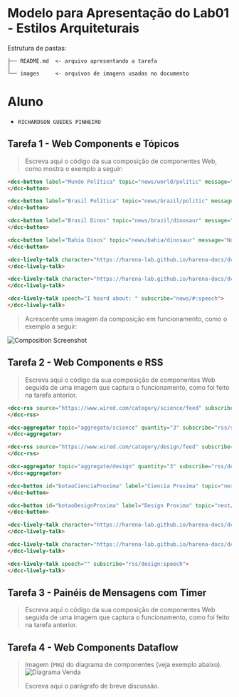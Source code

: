 # Modelo para Apresentação do Lab01 - Estilos Arquiteturais

Estrutura de pastas:

~~~
├── README.md  <- arquivo apresentando a tarefa
│
└── images     <- arquivos de imagens usadas no documento
~~~

# Aluno
* `RICHARDSON GUEDES PINHEIRO`

## Tarefa 1 - Web Components e Tópicos

> Escreva aqui o código da sua composição de componentes Web, como mostra o exemplo a seguir:

~~~html
<dcc-button label="Mundo Política" topic="news/world/politic" message="ONU is on crisis with afghanistan">
</dcc-button>

<dcc-button label="Brasil Política" topic="news/brazil/politic" message="Brazil reopens trades">
</dcc-button>

<dcc-button label="Brasil Dinos" topic="news/brazil/dinosaur" message="Brazilian Dinosaur??">
</dcc-button>

<dcc-button label="Bahia Dinos" topic="news/bahia/dinosaur" message="Nordeste Dinousar?">
</dcc-button>

<dcc-lively-talk character="https://harena-lab.github.io/harena-docs/dccs/tutorial/images/doctor.png" speech="I heard about: " subscribe="#/politic:speech">
</dcc-lively-talk>

<dcc-lively-talk character="https://harena-lab.github.io/harena-docs/dccs/tutorial/images/nurse.png" speech="I heard about: " subscribe="news/brazil/#:speech">
</dcc-lively-talk>

<dcc-lively-talk speech="I heard about: " subscribe="news/#:speech">
</dcc-lively-talk>
~~~

> Acrescente uma imagem da composição em funcionamento, como o exemplo a seguir:

![Composition Screenshot](images/dcc-composition.png)

## Tarefa 2 - Web Components e RSS
> Escreva aqui o código da sua composição de componentes Web seguida de uma imagem que captura o funcionamento, como foi feito na tarefa anterior.


~~~html
<dcc-rss source="https://www.wired.com/category/science/feed" subscribe="next/ciencia/rss:next" topic="rss/science">
</dcc-rss>

<dcc-aggregator topic="aggregate/science" quantity="3" subscribe="rss/science">
</dcc-aggregator>

<dcc-rss source="https://www.wired.com/category/design/feed" subscribe="next/design/rss:next" topic="rss/design">
</dcc-rss>

<dcc-aggregator topic="aggregate/design" quantity="3" subscribe="rss/design">
</dcc-aggregator>

<dcc-button id="botaoCienciaProxima" label="Ciencia Proxima" topic="next/ciencia/rss">
</dcc-button>

<dcc-button id="botaoDesignProxima" label="Design Proxima" topic="next/design/rss">
</dcc-button>

<dcc-lively-talk character="https://harena-lab.github.io/harena-docs/dccs/tutorial/images/doctor.png" speech="" subscribe="aggregate/science:speech">
</dcc-lively-talk>

<dcc-lively-talk character="https://harena-lab.github.io/harena-docs/dccs/tutorial/images/nurse.png" speech="" subscribe="rss/science:speech">
</dcc-lively-talk>

<dcc-lively-talk speech="" subscribe="rss/design:speech">
</dcc-lively-talk>
~~~



## Tarefa 3 - Painéis de Mensagens com Timer
> Escreva aqui o código da sua composição de componentes Web seguida de uma imagem que captura o funcionamento, como foi feito na tarefa anterior.

## Tarefa 4 - Web Components Dataflow
> Imagem (`PNG`) do diagrama de componentes (veja exemplo abaixo).
![Diagrama Venda](images/web-composition.png)
>
> Escreva aqui o parágrafo de breve discussão.
